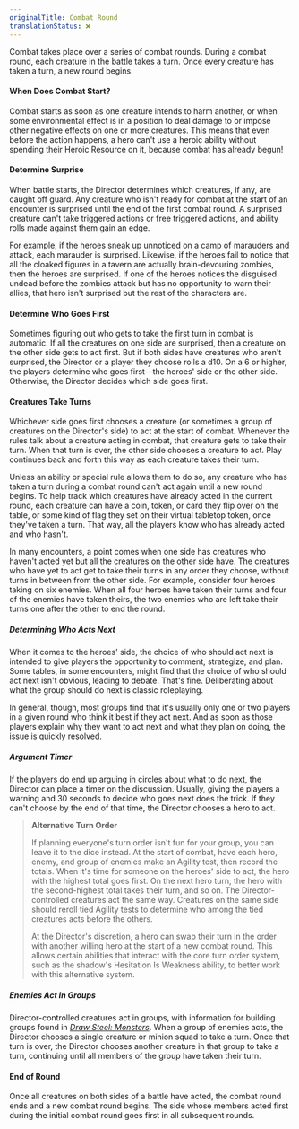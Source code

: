 ```yaml
---
originalTitle: Combat Round
translationStatus: ❌
---
```

Combat takes place over a series of combat rounds. During a combat round, each creature in the battle takes a turn. Once every creature has taken a turn, a new round begins.

#### When Does Combat Start?

Combat starts as soon as one creature intends to harm another, or when some environmental effect is in a position to deal damage to or impose other negative effects on one or more creatures. This means that even before the action happens, a hero can't use a heroic ability without spending their Heroic Resource on it, because combat has already begun!

#### Determine Surprise

When battle starts, the Director determines which creatures, if any, are caught off guard. Any creature who isn't ready for combat at the start of an encounter is surprised until the end of the first combat round. A surprised creature can't take triggered actions or free triggered actions, and ability rolls made against them gain an edge.

For example, if the heroes sneak up unnoticed on a camp of marauders and attack, each marauder is surprised. Likewise, if the heroes fail to notice that all the cloaked figures in a tavern are actually brain-devouring zombies, then the heroes are surprised. If one of the heroes notices the disguised undead before the zombies attack but has no opportunity to warn their allies, that hero isn't surprised but the rest of the characters are.

#### Determine Who Goes First

Sometimes figuring out who gets to take the first turn in combat is automatic. If all the creatures on one side are surprised, then a creature on the other side gets to act first. But if both sides have creatures who aren't surprised, the Director or a player they choose rolls a d10. On a 6 or higher, the players determine who goes first—the heroes' side or the other side. Otherwise, the Director decides which side goes first.

#### Creatures Take Turns

Whichever side goes first chooses a creature (or sometimes a group of creatures on the Director's side) to act at the start of combat. Whenever the rules talk about a creature acting in combat, that creature gets to take their turn. When that turn is over, the other side chooses a creature to act. Play continues back and forth this way as each creature takes their turn.

Unless an ability or special rule allows them to do so, any creature who has taken a turn during a combat round can't act again until a new round begins. To help track which creatures have already acted in the current round, each creature can have a coin, token, or card they flip over on the table, or some kind of flag they set on their virtual tabletop token, once they've taken a turn. That way, all the players know who has already acted and who hasn't.

In many encounters, a point comes when one side has creatures who haven't acted yet but all the creatures on the other side have. The creatures who have yet to act get to take their turns in any order they choose, without turns in between from the other side. For example, consider four heroes taking on six enemies. When all four heroes have taken their turns and four of the enemies have taken theirs, the two enemies who are left take their turns one after the other to end the round.

##### Determining Who Acts Next

When it comes to the heroes' side, the choice of who should act next is intended to give players the opportunity to comment, strategize, and plan. Some tables, in some encounters, might find that the choice of who should act next isn't obvious, leading to debate. That's fine. Deliberating about what the group should do next is classic roleplaying.

In general, though, most groups find that it's usually only one or two players in a given round who think it best if they act next. And as soon as those players explain why they want to act next and what they plan on doing, the issue is quickly resolved.

##### Argument Timer

If the players do end up arguing in circles about what to do next, the Director can place a timer on the discussion. Usually, giving the players a warning and 30 seconds to decide who goes next does the trick. If they can't choose by the end of that time, the Director chooses a hero to act.

<!-- -->
> **Alternative Turn Order**
>
> If planning everyone's turn order isn't fun for your group, you can leave it to the dice instead. At the start of combat, have each hero, enemy, and group of enemies make an Agility test, then record the totals. When it's time for someone on the heroes' side to act, the hero with the highest total goes first. On the next hero turn, the hero with the second-highest total takes their turn, and so on. The Director-controlled creatures act the same way. Creatures on the same side should reroll tied Agility tests to determine who among the tied creatures acts before the others.
>
> At the Director's discretion, a hero can swap their turn in the order with another willing hero at the start of a new combat round. This allows certain abilities that interact with the core turn order system, such as the shadow's Hesitation Is Weakness ability, to better work with this alternative system.

##### Enemies Act In Groups

Director-controlled creatures act in groups, with information for building groups found in *[Draw Steel: Monsters](https://mcdm.gg/DS-Monsters)*. When a group of enemies acts, the Director chooses a single creature or minion squad to take a turn. Once that turn is over, the Director chooses another creature in that group to take a turn, continuing until all members of the group have taken their turn.

#### End of Round

Once all creatures on both sides of a battle have acted, the combat round ends and a new combat round begins. The side whose members acted first during the initial combat round goes first in all subsequent rounds.